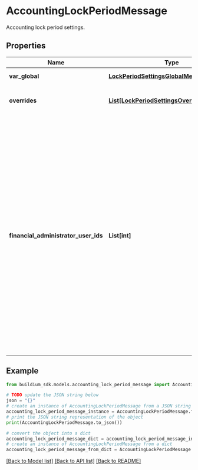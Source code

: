 # AccountingLockPeriodMessage

Accounting lock period settings.

## Properties

Name | Type | Description | Notes
------------ | ------------- | ------------- | -------------
**var_global** | [**LockPeriodSettingsGlobalMessage**](LockPeriodSettingsGlobalMessage.md) | Global settings. | [optional] 
**overrides** | [**List[LockPeriodSettingsOverridesMessage]**](LockPeriodSettingsOverridesMessage.md) | Settings overrides for specific properties. | [optional] 
**financial_administrator_user_ids** | **List[int]** | A collection of identifiers for users that have been designated financial administrators. These users will have permission to add, edit, and delete transactions during a locked period. This won&#39;t conflict with any property-level permissions for this account. By default, account administrators have permission to add, edit, and delete transactions within a locked period. | [optional] 

## Example

```python
from buildium_sdk.models.accounting_lock_period_message import AccountingLockPeriodMessage

# TODO update the JSON string below
json = "{}"
# create an instance of AccountingLockPeriodMessage from a JSON string
accounting_lock_period_message_instance = AccountingLockPeriodMessage.from_json(json)
# print the JSON string representation of the object
print(AccountingLockPeriodMessage.to_json())

# convert the object into a dict
accounting_lock_period_message_dict = accounting_lock_period_message_instance.to_dict()
# create an instance of AccountingLockPeriodMessage from a dict
accounting_lock_period_message_from_dict = AccountingLockPeriodMessage.from_dict(accounting_lock_period_message_dict)
```
[[Back to Model list]](../README.md#documentation-for-models) [[Back to API list]](../README.md#documentation-for-api-endpoints) [[Back to README]](../README.md)


